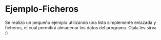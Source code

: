 # Ejemplo-Ficheros
Se realizo un pequeño ejemplo utilizando una lista simplemente enlazada y ficheros, el cual permitirá almacenar los datos del programa. 
Ojala les sirva :)
